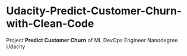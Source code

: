 # Udacity-Predict-Customer-Churn-with-Clean-Code
Project **Predict Customer Churn** of ML DevOps Engineer Nanodegree Udacity
